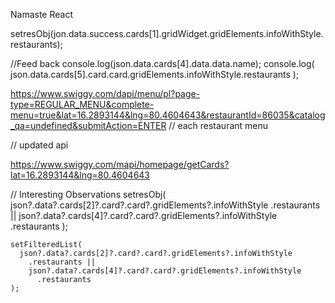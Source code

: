 Namaste React

setresObj(jon.data.success.cards[1].gridWidget.gridElements.infoWithStyle.restaurants);

//Feed back
console.log(json.data.cards[4].data.data.name);
console.log(
json.data.cards[5].card.card.gridElements.infoWithStyle.restaurants
);

https://www.swiggy.com/dapi/menu/pl?page-type=REGULAR_MENU&complete-menu=true&lat=16.2893144&lng=80.4604643&restaurantId=86035&catalog_qa=undefined&submitAction=ENTER // each restaurant menu

// updated api

https://www.swiggy.com/mapi/homepage/getCards?lat=16.2893144&lng=80.4604643

// Interesting Observations
 setresObj(
      json?.data?.cards[2]?.card?.card?.gridElements?.infoWithStyle
        .restaurants ||
        json?.data?.cards[4]?.card?.card?.gridElements?.infoWithStyle
          .restaurants
    );

    setFilteredList(
      json?.data?.cards[2]?.card?.card?.gridElements?.infoWithStyle
        .restaurants ||
        json?.data?.cards[4]?.card?.card?.gridElements?.infoWithStyle
          .restaurants
    );
